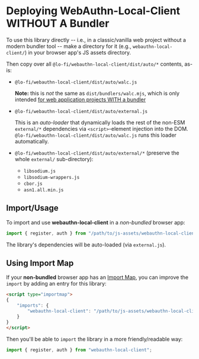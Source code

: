 # Deploying WebAuthn-Local-Client WITHOUT A Bundler

To use this library directly -- i.e., in a classic/vanilla web project without a modern bundler tool -- make a directory for it (e.g., `webauthn-local-client/`) in your browser app's JS assets directory.

Then copy over all `@lo-fi/webauthn-local-client/dist/auto/*` contents, as-is:

* `@lo-fi/webauthn-local-client/dist/auto/walc.js`

    **Note:** this is *not* the same as `dist/bundlers/walc.mjs`, which is only intended [for web application projects WITH a bundler](BUNDLERS.md)

* `@lo-fi/webauthn-local-client/dist/auto/external.js`

    This is an *auto-loader* that dynamically loads the rest of the non-ESM `external/*` dependencies via `<script>`-element injection into the DOM. `@lo-fi/webauthn-local-client/dist/auto/walc.js` runs this loader automatically.

* `@lo-fi/webauthn-local-client/dist/auto/external/*` (preserve the whole `external/` sub-directory):
    - `libsodium.js`
    - `libsodium-wrappers.js`
    - `cbor.js`
    - `asn1.all.min.js`

## Import/Usage

To import and use **webauthn-local-client** in a *non-bundled* browser app:

```js
import { register, auth } from "/path/to/js-assets/webauthn-local-client/walc.js";
```

The library's dependencies will be auto-loaded (via `external.js`).

## Using Import Map

If your **non-bundled** browser app has an [Import Map](https://developer.mozilla.org/en-US/docs/Web/HTML/Element/script/type/importmap), you can improve the `import` by adding an entry for this library:

```html
<script type="importmap">
{
    "imports": {
        "webauthn-local-client": "/path/to/js-assets/webauthn-local-client/walc.js"
    }
}
</script>
```

Then you'll be able to `import` the library in a more friendly/readable way:

```js
import { register, auth } from "webauthn-local-client";
```
